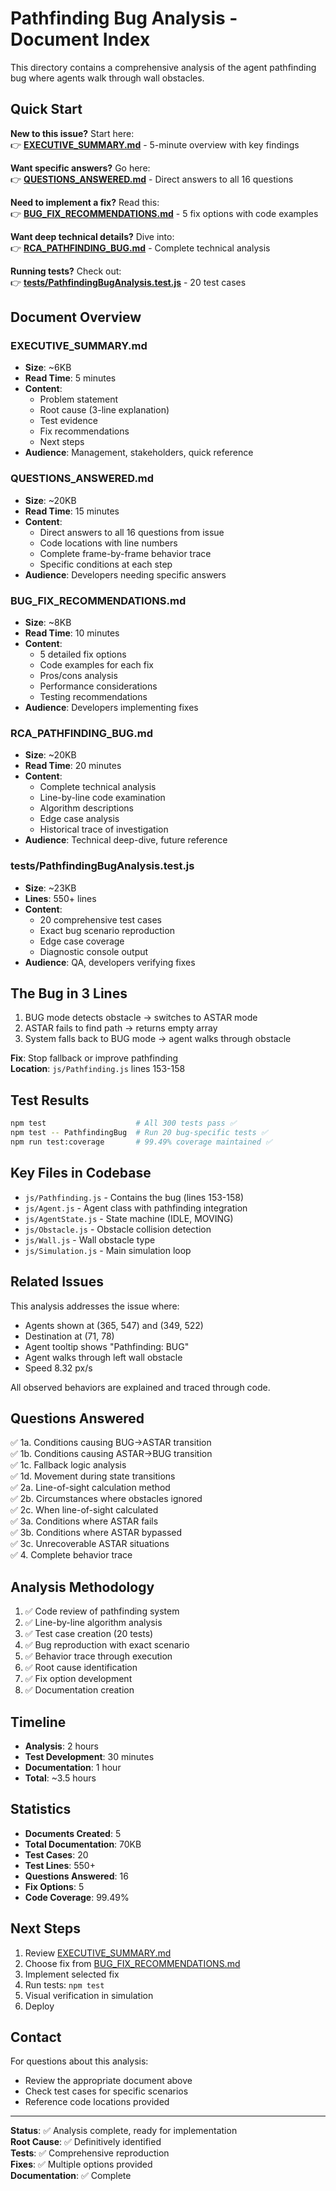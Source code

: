 # Pathfinding Bug Analysis - Document Index

This directory contains a comprehensive analysis of the agent pathfinding bug where agents walk through wall obstacles.

## Quick Start

**New to this issue?** Start here:  
👉 **[EXECUTIVE_SUMMARY.md](EXECUTIVE_SUMMARY.md)** - 5-minute overview with key findings

**Want specific answers?** Go here:  
👉 **[QUESTIONS_ANSWERED.md](QUESTIONS_ANSWERED.md)** - Direct answers to all 16 questions

**Need to implement a fix?** Read this:  
👉 **[BUG_FIX_RECOMMENDATIONS.md](BUG_FIX_RECOMMENDATIONS.md)** - 5 fix options with code examples

**Want deep technical details?** Dive into:  
👉 **[RCA_PATHFINDING_BUG.md](RCA_PATHFINDING_BUG.md)** - Complete technical analysis

**Running tests?** Check out:  
👉 **[tests/PathfindingBugAnalysis.test.js](tests/PathfindingBugAnalysis.test.js)** - 20 test cases

## Document Overview

### EXECUTIVE_SUMMARY.md
- **Size**: ~6KB
- **Read Time**: 5 minutes
- **Content**: 
  - Problem statement
  - Root cause (3-line explanation)
  - Test evidence
  - Fix recommendations
  - Next steps
- **Audience**: Management, stakeholders, quick reference

### QUESTIONS_ANSWERED.md
- **Size**: ~20KB  
- **Read Time**: 15 minutes
- **Content**:
  - Direct answers to all 16 questions from issue
  - Code locations with line numbers
  - Complete frame-by-frame behavior trace
  - Specific conditions at each step
- **Audience**: Developers needing specific answers

### BUG_FIX_RECOMMENDATIONS.md
- **Size**: ~8KB
- **Read Time**: 10 minutes
- **Content**:
  - 5 detailed fix options
  - Code examples for each fix
  - Pros/cons analysis
  - Performance considerations
  - Testing recommendations
- **Audience**: Developers implementing fixes

### RCA_PATHFINDING_BUG.md
- **Size**: ~20KB
- **Read Time**: 20 minutes
- **Content**:
  - Complete technical analysis
  - Line-by-line code examination
  - Algorithm descriptions
  - Edge case analysis
  - Historical trace of investigation
- **Audience**: Technical deep-dive, future reference

### tests/PathfindingBugAnalysis.test.js
- **Size**: ~23KB
- **Lines**: 550+ lines
- **Content**:
  - 20 comprehensive test cases
  - Exact bug scenario reproduction
  - Edge case coverage
  - Diagnostic console output
- **Audience**: QA, developers verifying fixes

## The Bug in 3 Lines

1. BUG mode detects obstacle → switches to ASTAR mode
2. ASTAR fails to find path → returns empty array
3. System falls back to BUG mode → agent walks through obstacle

**Fix**: Stop fallback or improve pathfinding  
**Location**: `js/Pathfinding.js` lines 153-158

## Test Results

```bash
npm test                    # All 300 tests pass ✅
npm test -- PathfindingBug  # Run 20 bug-specific tests ✅
npm run test:coverage       # 99.49% coverage maintained ✅
```

## Key Files in Codebase

- `js/Pathfinding.js` - Contains the bug (lines 153-158)
- `js/Agent.js` - Agent class with pathfinding integration
- `js/AgentState.js` - State machine (IDLE, MOVING)
- `js/Obstacle.js` - Obstacle collision detection
- `js/Wall.js` - Wall obstacle type
- `js/Simulation.js` - Main simulation loop

## Related Issues

This analysis addresses the issue where:
- Agents shown at (365, 547) and (349, 522)
- Destination at (71, 78)
- Agent tooltip shows "Pathfinding: BUG"
- Agent walks through left wall obstacle
- Speed 8.32 px/s

All observed behaviors are explained and traced through code.

## Questions Answered

✅ 1a. Conditions causing BUG→ASTAR transition  
✅ 1b. Conditions causing ASTAR→BUG transition  
✅ 1c. Fallback logic analysis  
✅ 1d. Movement during state transitions  
✅ 2a. Line-of-sight calculation method  
✅ 2b. Circumstances where obstacles ignored  
✅ 2c. When line-of-sight calculated  
✅ 3a. Conditions where ASTAR fails  
✅ 3b. Conditions where ASTAR bypassed  
✅ 3c. Unrecoverable ASTAR situations  
✅ 4. Complete behavior trace  

## Analysis Methodology

1. ✅ Code review of pathfinding system
2. ✅ Line-by-line algorithm analysis  
3. ✅ Test case creation (20 tests)
4. ✅ Bug reproduction with exact scenario
5. ✅ Behavior trace through execution
6. ✅ Root cause identification
7. ✅ Fix option development
8. ✅ Documentation creation

## Timeline

- **Analysis**: 2 hours
- **Test Development**: 30 minutes
- **Documentation**: 1 hour
- **Total**: ~3.5 hours

## Statistics

- **Documents Created**: 5
- **Total Documentation**: 70KB
- **Test Cases**: 20
- **Test Lines**: 550+
- **Questions Answered**: 16
- **Fix Options**: 5
- **Code Coverage**: 99.49%

## Next Steps

1. Review [EXECUTIVE_SUMMARY.md](EXECUTIVE_SUMMARY.md)
2. Choose fix from [BUG_FIX_RECOMMENDATIONS.md](BUG_FIX_RECOMMENDATIONS.md)
3. Implement selected fix
4. Run tests: `npm test`
5. Visual verification in simulation
6. Deploy

## Contact

For questions about this analysis:
- Review the appropriate document above
- Check test cases for specific scenarios
- Reference code locations provided

---

**Status**: ✅ Analysis complete, ready for implementation  
**Root Cause**: ✅ Definitively identified  
**Tests**: ✅ Comprehensive reproduction  
**Fixes**: ✅ Multiple options provided  
**Documentation**: ✅ Complete

